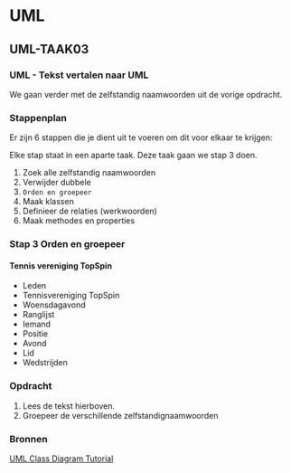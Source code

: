 # UML

## UML-TAAK03

### UML - Tekst vertalen naar UML

We gaan verder met de zelfstandig naamwoorden uit de vorige opdracht.

### Stappenplan

Er zijn 6 stappen die je dient uit te voeren om dit voor elkaar te krijgen:

Elke stap staat in een aparte taak. Deze taak gaan we stap 3 doen.

1. Zoek alle zelfstandig naamwoorden
2. Verwijder dubbele
3. `Orden en groepeer`
4. Maak klassen
5. Definieer de relaties (werkwoorden)
6. Maak methodes en properties

### Stap 3 Orden en groepeer

#### Tennis vereniging TopSpin

- Leden
- Tennisvereniging TopSpin
- Woensdagavond
- Ranglijst
- Iemand
- Positie
- Avond
- Lid
- Wedstrijden

### Opdracht

1. Lees de tekst hierboven.
2. Groepeer de verschillende zelfstandignaamwoorden

### Bronnen

[UML Class Diagram Tutorial](https://youtu.be/UI6lqHOVHic)
